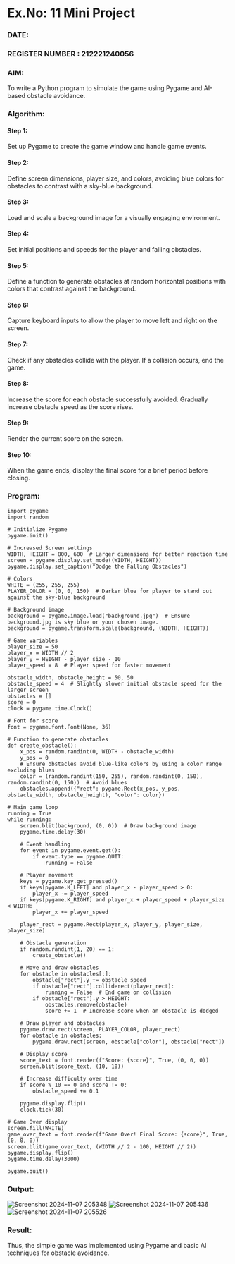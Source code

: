 # Ex.No: 11  Mini Project 
### DATE:                                                                            
### REGISTER NUMBER : 212221240056
### AIM: 
To write a Python program to simulate the game using Pygame and AI-based obstacle avoidance.
### Algorithm:
#### Step 1: 
Set up Pygame to create the game window and handle game events.
#### Step 2: 
Define screen dimensions, player size, and colors, avoiding blue colors for obstacles to contrast with a sky-blue background.
#### Step 3: 
Load and scale a background image for a visually engaging environment.
#### Step 4: 
Set initial positions and speeds for the player and falling obstacles.
#### Step 5: 
Define a function to generate obstacles at random horizontal positions with colors that contrast against the background.
#### Step 6: 
Capture keyboard inputs to allow the player to move left and right on the screen.
#### Step 7: 
Check if any obstacles collide with the player. If a collision occurs, end the game.
#### Step 8: 
Increase the score for each obstacle successfully avoided. Gradually increase obstacle speed as the score rises.
#### Step 9: 
Render the current score on the screen.
#### Step 10: 
When the game ends, display the final score for a brief period before closing.

### Program:
```
import pygame
import random

# Initialize Pygame
pygame.init()

# Increased Screen settings
WIDTH, HEIGHT = 800, 600  # Larger dimensions for better reaction time
screen = pygame.display.set_mode((WIDTH, HEIGHT))
pygame.display.set_caption("Dodge the Falling Obstacles")

# Colors
WHITE = (255, 255, 255)
PLAYER_COLOR = (0, 0, 150)  # Darker blue for player to stand out against the sky-blue background

# Background image
background = pygame.image.load("background.jpg")  # Ensure background.jpg is sky blue or your chosen image.
background = pygame.transform.scale(background, (WIDTH, HEIGHT))

# Game variables
player_size = 50
player_x = WIDTH // 2
player_y = HEIGHT - player_size - 10
player_speed = 8  # Player speed for faster movement

obstacle_width, obstacle_height = 50, 50
obstacle_speed = 4  # Slightly slower initial obstacle speed for the larger screen
obstacles = []
score = 0
clock = pygame.time.Clock()

# Font for score
font = pygame.font.Font(None, 36)

# Function to generate obstacles
def create_obstacle():
    x_pos = random.randint(0, WIDTH - obstacle_width)
    y_pos = 0
    # Ensure obstacles avoid blue-like colors by using a color range excluding blues
    color = (random.randint(150, 255), random.randint(0, 150), random.randint(0, 150))  # Avoid blues
    obstacles.append({"rect": pygame.Rect(x_pos, y_pos, obstacle_width, obstacle_height), "color": color})

# Main game loop
running = True
while running:
    screen.blit(background, (0, 0))  # Draw background image
    pygame.time.delay(30)

    # Event handling
    for event in pygame.event.get():
        if event.type == pygame.QUIT:
            running = False

    # Player movement
    keys = pygame.key.get_pressed()
    if keys[pygame.K_LEFT] and player_x - player_speed > 0:
        player_x -= player_speed
    if keys[pygame.K_RIGHT] and player_x + player_speed + player_size < WIDTH:
        player_x += player_speed

    player_rect = pygame.Rect(player_x, player_y, player_size, player_size)

    # Obstacle generation
    if random.randint(1, 20) == 1:
        create_obstacle()

    # Move and draw obstacles
    for obstacle in obstacles[:]:
        obstacle["rect"].y += obstacle_speed
        if obstacle["rect"].colliderect(player_rect):
            running = False  # End game on collision
        if obstacle["rect"].y > HEIGHT:
            obstacles.remove(obstacle)
            score += 1  # Increase score when an obstacle is dodged

    # Draw player and obstacles
    pygame.draw.rect(screen, PLAYER_COLOR, player_rect)
    for obstacle in obstacles:
        pygame.draw.rect(screen, obstacle["color"], obstacle["rect"])

    # Display score
    score_text = font.render(f"Score: {score}", True, (0, 0, 0))
    screen.blit(score_text, (10, 10))

    # Increase difficulty over time
    if score % 10 == 0 and score != 0:
        obstacle_speed += 0.1

    pygame.display.flip()
    clock.tick(30)

# Game Over display
screen.fill(WHITE)
game_over_text = font.render(f"Game Over! Final Score: {score}", True, (0, 0, 0))
screen.blit(game_over_text, (WIDTH // 2 - 100, HEIGHT // 2))
pygame.display.flip()
pygame.time.delay(3000)

pygame.quit()
```
### Output:
![Screenshot 2024-11-07 205348](https://github.com/user-attachments/assets/4bee3333-64f7-44e0-afe5-9e7c0028ced5)
![Screenshot 2024-11-07 205436](https://github.com/user-attachments/assets/11666625-f5a5-4509-8369-4d805aa59f65)
![Screenshot 2024-11-07 205526](https://github.com/user-attachments/assets/f639a33b-66b6-438d-b74c-983c5acfd86d)

### Result:
Thus, the simple game was implemented using Pygame and basic AI techniques for obstacle avoidance.
